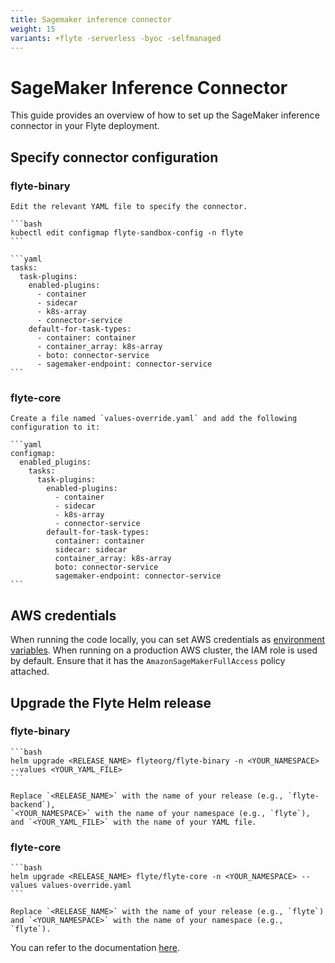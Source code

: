 ```yaml
---
title: Sagemaker inference connector
weight: 15
variants: +flyte -serverless -byoc -selfmanaged
---
```

# SageMaker Inference Connector

This guide provides an overview of how to set up the SageMaker inference connector in your Flyte deployment.

## Specify connector configuration

### flyte-binary

    Edit the relevant YAML file to specify the connector.

    ```bash
    kubectl edit configmap flyte-sandbox-config -n flyte
    ```

    ```yaml
    tasks:
      task-plugins:
        enabled-plugins:
          - container
          - sidecar
          - k8s-array
          - connector-service
        default-for-task-types:
          - container: container
          - container_array: k8s-array
          - boto: connector-service
          - sagemaker-endpoint: connector-service
    ```

### flyte-core

    Create a file named `values-override.yaml` and add the following configuration to it:

    ```yaml
    configmap:
      enabled_plugins:
        tasks:
          task-plugins:
            enabled-plugins:
              - container
              - sidecar
              - k8s-array
              - connector-service
            default-for-task-types:
              container: container
              sidecar: sidecar
              container_array: k8s-array
              boto: connector-service
              sagemaker-endpoint: connector-service
    ```

## AWS credentials

When running the code locally, you can set AWS credentials as [environment variables](https://boto3.amazonaws.com/v1/documentation/api/latest/guide/credentials.html#environment-variables).
When running on a production AWS cluster, the IAM role is used by default. Ensure that it has the `AmazonSageMakerFullAccess` policy attached.

## Upgrade the Flyte Helm release

### flyte-binary

    ```bash
    helm upgrade <RELEASE_NAME> flyteorg/flyte-binary -n <YOUR_NAMESPACE> --values <YOUR_YAML_FILE>
    ```

    Replace `<RELEASE_NAME>` with the name of your release (e.g., `flyte-backend`),
    `<YOUR_NAMESPACE>` with the name of your namespace (e.g., `flyte`),
    and `<YOUR_YAML_FILE>` with the name of your YAML file.

### flyte-core

    ```bash
    helm upgrade <RELEASE_NAME> flyte/flyte-core -n <YOUR_NAMESPACE> --values values-override.yaml
    ```

    Replace `<RELEASE_NAME>` with the name of your release (e.g., `flyte`)
    and `<YOUR_NAMESPACE>` with the name of your namespace (e.g., `flyte`).

You can refer to the documentation [here](https://docs.flyte.org/en/latest/flytesnacks/examples/sagemaker_inference_connector/index.html).

